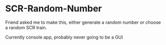 # SCR-Random-Number

Friend asked me to make this, either generate a random number or choose a random SCR train.

Currently console app, probably never going to be a GUI
